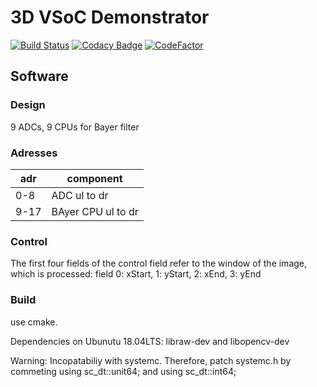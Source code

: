# 3D VSoC Demonstrator

[![Build Status](https://travis-ci.com/jmjos/3D-VSoC-demonstrator.svg?branch=master)](https://travis-ci.com/jmjos/3D-VSoC-demonstrator)
[![Codacy Badge](https://api.codacy.com/project/badge/Grade/e7c97c7a500a4e2cbf211dd1c7712346)](https://www.codacy.com/app/jmjos/3D-VSoC-demonstrator?utm_source=github.com&amp;utm_medium=referral&amp;utm_content=jmjos/3D-VSoC-demonstrator&amp;utm_campaign=Badge_Grade)
[![CodeFactor](https://www.codefactor.io/repository/github/jmjos/3d-vsoc-demonstrator/badge)](https://www.codefactor.io/repository/github/jmjos/3d-vsoc-demonstrator)

## Software

### Design
9 ADCs, 9 CPUs for Bayer filter

### Adresses

| adr | component   |
|-----|-------------|
| 0-8 | ADC ul to dr|
| 9-17| BAyer CPU ul to dr|

### Control
The first four fields of the control field refer to the window of the image, which is processed: field 0: xStart, 1: yStart, 2: xEnd, 3: yEnd

### Build
use cmake.

Dependencies on Ubunutu 18.04LTS: libraw-dev and libopencv-dev

Warning: Incopatabiliy with systemc. Therefore, patch systemc.h by commeting using sc_dt::unit64; and using sc_dt::int64;

